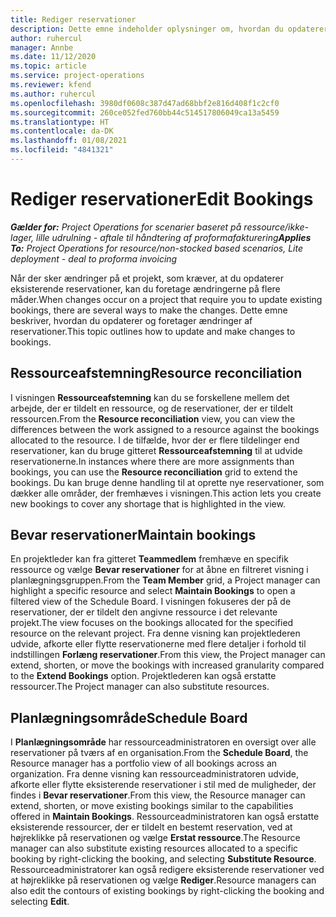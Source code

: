 ```yaml
---
title: Rediger reservationer
description: Dette emne indeholder oplysninger om, hvordan du opdaterer og foretager ændringer af reservationer.
author: ruhercul
manager: Annbe
ms.date: 11/12/2020
ms.topic: article
ms.service: project-operations
ms.reviewer: kfend
ms.author: ruhercul
ms.openlocfilehash: 3980df0608c387d47ad68bbf2e816d408f1c2cf0
ms.sourcegitcommit: 260ce052fed760bb44c514517806049ca13a5459
ms.translationtype: HT
ms.contentlocale: da-DK
ms.lasthandoff: 01/08/2021
ms.locfileid: "4841321"
---
```

# <a name="edit-bookings"></a><span data-ttu-id="bc87a-103">Rediger reservationer</span><span class="sxs-lookup"><span data-stu-id="bc87a-103">Edit Bookings</span></span>

<span data-ttu-id="bc87a-104">_**Gælder for:** Project Operations for scenarier baseret på ressource/ikke-lager, lille udrulning - aftale til håndtering af proformafakturering_</span><span class="sxs-lookup"><span data-stu-id="bc87a-104">_**Applies To:** Project Operations for resource/non-stocked based scenarios, Lite deployment - deal to proforma invoicing_</span></span>


<span data-ttu-id="bc87a-105">Når der sker ændringer på et projekt, som kræver, at du opdaterer eksisterende reservationer, kan du foretage ændringerne på flere måder.</span><span class="sxs-lookup"><span data-stu-id="bc87a-105">When changes occur on a project that require you to update existing bookings, there are several ways to make the changes.</span></span> <span data-ttu-id="bc87a-106">Dette emne beskriver, hvordan du opdaterer og foretager ændringer af reservationer.</span><span class="sxs-lookup"><span data-stu-id="bc87a-106">This topic outlines how to update and make changes to bookings.</span></span>

## <a name="resource-reconciliation"></a><span data-ttu-id="bc87a-107">Ressourceafstemning</span><span class="sxs-lookup"><span data-stu-id="bc87a-107">Resource reconciliation</span></span>

<span data-ttu-id="bc87a-108">I visningen **Ressourceafstemning** kan du se forskellene mellem det arbejde, der er tildelt en ressource, og de reservationer, der er tildelt ressourcen.</span><span class="sxs-lookup"><span data-stu-id="bc87a-108">From the **Resource reconciliation** view, you can view the differences between the work assigned to a resource against the bookings allocated to the resource.</span></span> <span data-ttu-id="bc87a-109">I de tilfælde, hvor der er flere tildelinger end reservationer, kan du bruge gitteret **Ressourceafstemning** til at udvide reservationerne.</span><span class="sxs-lookup"><span data-stu-id="bc87a-109">In instances where there are more assignments than bookings, you can use the **Resource reconciliation** grid to extend the bookings.</span></span> <span data-ttu-id="bc87a-110">Du kan bruge denne handling til at oprette nye reservationer, som dækker alle områder, der fremhæves i visningen.</span><span class="sxs-lookup"><span data-stu-id="bc87a-110">This action lets you create new bookings to cover any shortage that is highlighted in the view.</span></span>

## <a name="maintain-bookings"></a><span data-ttu-id="bc87a-111">Bevar reservationer</span><span class="sxs-lookup"><span data-stu-id="bc87a-111">Maintain bookings</span></span>

<span data-ttu-id="bc87a-112">En projektleder kan fra gitteret **Teammedlem** fremhæve en specifik ressource og vælge **Bevar reservationer** for at åbne en filtreret visning i planlægningsgruppen.</span><span class="sxs-lookup"><span data-stu-id="bc87a-112">From the **Team Member** grid, a Project manager can highlight a specific resource and select **Maintain Bookings** to open a filtered view of the Schedule Board.</span></span> <span data-ttu-id="bc87a-113">I visningen fokuseres der på de reservationer, der er tildelt den angivne ressource i det relevante projekt.</span><span class="sxs-lookup"><span data-stu-id="bc87a-113">The view focuses on the bookings allocated for the specified resource on the relevant project.</span></span> <span data-ttu-id="bc87a-114">Fra denne visning kan projektlederen udvide, afkorte eller flytte reservationerne med flere detaljer i forhold til indstillingen **Forlæng reservationer**.</span><span class="sxs-lookup"><span data-stu-id="bc87a-114">From this view, the Project manager can extend, shorten, or move the bookings with increased granularity compared to the **Extend Bookings** option.</span></span> <span data-ttu-id="bc87a-115">Projektlederen kan også erstatte ressourcer.</span><span class="sxs-lookup"><span data-stu-id="bc87a-115">The Project manager can also substitute resources.</span></span>

## <a name="schedule-board"></a><span data-ttu-id="bc87a-116">Planlægningsområde</span><span class="sxs-lookup"><span data-stu-id="bc87a-116">Schedule Board</span></span>

<span data-ttu-id="bc87a-117">I **Planlægningsområde** har ressourceadministratoren en oversigt over alle reservationer på tværs af en organisation.</span><span class="sxs-lookup"><span data-stu-id="bc87a-117">From the **Schedule Board**, the Resource manager has a portfolio view of all bookings across an organization.</span></span> <span data-ttu-id="bc87a-118">Fra denne visning kan ressourceadministratoren udvide, afkorte eller flytte eksisterende reservationer i stil med de muligheder, der findes i **Bevar reservationer**.</span><span class="sxs-lookup"><span data-stu-id="bc87a-118">From this view, the Resource manager can extend, shorten, or move existing bookings similar to the capabilities offered in **Maintain Bookings**.</span></span> <span data-ttu-id="bc87a-119">Ressourceadministratoren kan også erstatte eksisterende ressourcer, der er tildelt en bestemt reservation, ved at højreklikke på reservationen og vælge **Erstat ressource**.</span><span class="sxs-lookup"><span data-stu-id="bc87a-119">The Resource manager can also substitute existing resources allocated to a specific booking by right-clicking the booking, and selecting **Substitute Resource**.</span></span> <span data-ttu-id="bc87a-120">Ressourceadministratorer kan også redigere eksisterende reservationer ved at højreklikke på reservationen og vælge **Rediger**.</span><span class="sxs-lookup"><span data-stu-id="bc87a-120">Resource managers can also edit the contours of existing bookings by right-clicking the booking and selecting **Edit**.</span></span>
